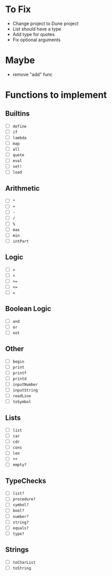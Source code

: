 # To Fix 
- Change project to Dune project
- List should have a type
- Add type for quotes
- Fix optional arguments

# Maybe
- remove "add" func

# Functions to implement

## Builtins
- [ ] `define`
- [ ] `if`
- [ ] `lambda`
- [ ] `map`
- [ ] `all`
- [ ] `quote`
- [ ] `eval`
- [ ] `set!`
- [ ] `load`

## Arithmetic
- [ ] `*`
- [ ] `+`
- [ ] `-`
- [ ] `/`
- [ ] `%`
- [ ] `max`
- [ ] `min`
- [ ] `intPart`

## Logic
- [ ] `>`
- [ ] `<`
- [ ] `>=`
- [ ] `<=`
- [ ] `=`

## Boolean Logic
- [ ] `and`
- [ ] `or`
- [ ] `not`

## Other
- [ ] `begin`
- [ ] `print`
- [ ] `printf`
- [ ] `printd`
- [ ] `inputNumber`
- [ ] `inputString`
- [ ] `readLine`
- [ ] `toSymbol`

## Lists
- [ ] `list`
- [ ] `car`
- [ ] `cdr`
- [ ] `cons`
- [ ] `len`
- [ ] `++`
- [ ] `empty?`

## TypeChecks
- [ ] `list?`
- [ ] `procedure?`
- [ ] `symbol?`
- [ ] `bool?`
- [ ] `number?`
- [ ] `string?`
- [ ] `equals?`
- [ ] `type?`

## Strings
- [ ] `toCharList`
- [ ] `toString`
